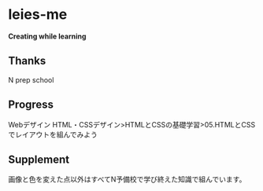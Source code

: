 # leies-me

**Creating while learning**

## Thanks
N prep school

## Progress
Webデザイン HTML・CSSデザイン>HTMLとCSSの基礎学習>05.HTMLとCSSでレイアウトを組んでみよう

## Supplement
画像と色を変えた点以外はすべてN予備校で学び終えた知識で組んでいます。
